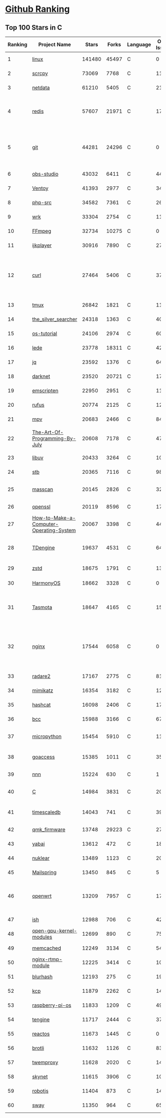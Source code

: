 [Github Ranking](../README.md)
==========

## Top 100 Stars in C

| Ranking | Project Name | Stars | Forks | Language | Open Issues | Description | Last Commit |
| ------- | ------------ | ----- | ----- | -------- | ----------- | ----------- | ----------- |
| 1 | [linux](https://github.com/torvalds/linux) | 141480 | 45497 | C | 0 | Linux kernel source tree | 2022-11-19T02:03:55Z |
| 2 | [scrcpy](https://github.com/Genymobile/scrcpy) | 73069 | 7768 | C | 1137 | Display and control your Android device | 2022-11-17T08:28:27Z |
| 3 | [netdata](https://github.com/netdata/netdata) | 61210 | 5405 | C | 210 | Real-time performance monitoring, done right! https://www.netdata.cloud | 2022-11-19T00:39:54Z |
| 4 | [redis](https://github.com/redis/redis) | 57607 | 21971 | C | 1747 | Redis is an in-memory database that persists on disk. The data model is key-value, but many different kind of values are supported: Strings, Lists, Sets, Sorted Sets, Hashes, Streams, HyperLogLogs, Bitmaps. | 2022-11-19T00:03:21Z |
| 5 | [git](https://github.com/git/git) | 44281 | 24296 | C | 0 | Git Source Code Mirror - This is a publish-only repository but pull requests can be turned into patches to the mailing list via GitGitGadget (https://gitgitgadget.github.io/). Please follow Documentation/SubmittingPatches procedure for any of your improvements. | 2022-11-19T02:22:23Z |
| 6 | [obs-studio](https://github.com/obsproject/obs-studio) | 43032 | 6411 | C | 442 | OBS Studio - Free and open source software for live streaming and screen recording | 2022-11-19T02:21:30Z |
| 7 | [Ventoy](https://github.com/ventoy/Ventoy) | 41393 | 2977 | C | 346 | A new bootable USB solution. | 2022-11-18T17:30:06Z |
| 8 | [php-src](https://github.com/php/php-src) | 34582 | 7361 | C | 266 | The PHP Interpreter | 2022-11-18T19:22:35Z |
| 9 | [wrk](https://github.com/wg/wrk) | 33304 | 2754 | C | 116 | Modern HTTP benchmarking tool | 2022-09-30T14:22:08Z |
| 10 | [FFmpeg](https://github.com/FFmpeg/FFmpeg) | 32734 | 10275 | C | 0 | Mirror of https://git.ffmpeg.org/ffmpeg.git | 2022-11-19T02:50:03Z |
| 11 | [ijkplayer](https://github.com/bilibili/ijkplayer) | 30916 | 7890 | C | 2723 | Android/iOS video player based on FFmpeg n3.4, with MediaCodec, VideoToolbox support. | 2022-10-16T07:24:49Z |
| 12 | [curl](https://github.com/curl/curl) | 27464 | 5406 | C | 37 | A command line tool and library for transferring data with URL syntax, supporting DICT, FILE, FTP, FTPS, GOPHER, GOPHERS, HTTP, HTTPS, IMAP, IMAPS, LDAP, LDAPS, MQTT, POP3, POP3S, RTMP, RTMPS, RTSP, SCP, SFTP, SMB, SMBS, SMTP, SMTPS, TELNET and TFTP. libcurl offers a myriad of powerful features | 2022-11-18T23:13:46Z |
| 13 | [tmux](https://github.com/tmux/tmux) | 26842 | 1821 | C | 11 | tmux source code | 2022-11-11T10:14:31Z |
| 14 | [the_silver_searcher](https://github.com/ggreer/the_silver_searcher) | 24318 | 1363 | C | 407 | A code-searching tool similar to ack, but faster. | 2022-08-09T22:03:44Z |
| 15 | [os-tutorial](https://github.com/cfenollosa/os-tutorial) | 24106 | 2974 | C | 60 | How to create an OS from scratch | 2022-10-09T10:06:06Z |
| 16 | [lede](https://github.com/coolsnowwolf/lede) | 23778 | 18311 | C | 428 | Lean's LEDE source | 2022-11-18T20:01:53Z |
| 17 | [jq](https://github.com/stedolan/jq) | 23592 | 1376 | C | 648 | Command-line JSON processor | 2022-10-16T12:49:56Z |
| 18 | [darknet](https://github.com/pjreddie/darknet) | 23520 | 20721 | C | 1774 | Convolutional Neural Networks | 2022-11-04T13:27:54Z |
| 19 | [emscripten](https://github.com/emscripten-core/emscripten) | 22950 | 2951 | C | 1145 | Emscripten: An LLVM-to-WebAssembly Compiler | 2022-11-18T23:45:17Z |
| 20 | [rufus](https://github.com/pbatard/rufus) | 20774 | 2125 | C | 12 | The Reliable USB Formatting Utility | 2022-11-17T10:45:10Z |
| 21 | [mpv](https://github.com/mpv-player/mpv) | 20683 | 2466 | C | 842 | 🎥 Command line video player | 2022-11-19T01:03:03Z |
| 22 | [The-Art-Of-Programming-By-July](https://github.com/julycoding/The-Art-Of-Programming-By-July) | 20608 | 7178 | C | 47 | 本项目曾冲到全球第一，干货集锦见本页面最底部，另完整精致的纸质版《编程之法：面试和算法心得》已在京东/当当上销售 | 2021-07-03T07:47:32Z |
| 23 | [libuv](https://github.com/libuv/libuv) | 20433 | 3264 | C | 103 | Cross-platform asynchronous I/O | 2022-11-15T22:22:43Z |
| 24 | [stb](https://github.com/nothings/stb) | 20365 | 7116 | C | 98 | stb single-file public domain libraries for C/C++ | 2022-11-06T05:28:36Z |
| 25 | [masscan](https://github.com/robertdavidgraham/masscan) | 20145 | 2826 | C | 327 | TCP port scanner, spews SYN packets asynchronously, scanning entire Internet in under 5 minutes. | 2022-11-11T16:19:30Z |
| 26 | [openssl](https://github.com/openssl/openssl) | 20119 | 8596 | C | 1759 | TLS/SSL and crypto library | 2022-11-18T21:33:43Z |
| 27 | [How-to-Make-a-Computer-Operating-System](https://github.com/SamyPesse/How-to-Make-a-Computer-Operating-System) | 20067 | 3398 | C | 44 | How to Make a Computer Operating System in C++ | 2021-12-16T09:10:55Z |
| 28 | [TDengine](https://github.com/taosdata/TDengine) | 19637 | 4531 | C | 643 | TDengine is an open source, high-performance, cloud native time-series database optimized for Internet of Things (IoT), Connected Cars, Industrial IoT and DevOps. | 2022-11-19T02:34:52Z |
| 29 | [zstd](https://github.com/facebook/zstd) | 18675 | 1791 | C | 130 | Zstandard - Fast real-time compression algorithm | 2022-11-18T10:51:15Z |
| 30 | [HarmonyOS](https://github.com/Awesome-HarmonyOS/HarmonyOS) | 18662 | 3328 | C | 0 | A curated list of awesome things related to HarmonyOS. 华为鸿蒙操作系统。 | 2022-07-07T01:24:35Z |
| 31 | [Tasmota](https://github.com/arendst/Tasmota) | 18647 | 4165 | C | 15 | Alternative firmware for ESP8266 with easy configuration using webUI, OTA updates, automation using timers or rules, expandability and entirely local control over MQTT, HTTP, Serial or KNX. Full documentation at | 2022-11-18T20:59:00Z |
| 32 | [nginx](https://github.com/nginx/nginx) | 17544 | 6058 | C | 0 | An official read-only mirror of http://hg.nginx.org/nginx/ which is updated hourly. Pull requests on GitHub cannot be accepted and will be automatically closed. The proper way to submit changes to nginx is via the nginx development mailing list, see http://nginx.org/en/docs/contributing_changes.html | 2022-11-03T12:09:29Z |
| 33 | [radare2](https://github.com/radareorg/radare2) | 17167 | 2775 | C | 815 | UNIX-like reverse engineering framework and command-line toolset | 2022-11-19T02:11:56Z |
| 34 | [mimikatz](https://github.com/gentilkiwi/mimikatz) | 16354 | 3182 | C | 121 | A little tool to play with Windows security | 2022-10-25T18:06:53Z |
| 35 | [hashcat](https://github.com/hashcat/hashcat) | 16098 | 2406 | C | 176 | World's fastest and most advanced password recovery utility | 2022-11-18T09:47:32Z |
| 36 | [bcc](https://github.com/iovisor/bcc) | 15988 | 3166 | C | 677 | BCC - Tools for BPF-based Linux IO analysis, networking, monitoring, and more | 2022-11-18T14:01:42Z |
| 37 | [micropython](https://github.com/micropython/micropython) | 15454 | 5910 | C | 1186 | MicroPython - a lean and efficient Python implementation for microcontrollers and constrained systems | 2022-11-18T12:40:48Z |
| 38 | [goaccess](https://github.com/allinurl/goaccess) | 15385 | 1011 | C | 354 | GoAccess is a real-time web log analyzer and interactive viewer that runs in a terminal in *nix systems or through your browser. | 2022-11-01T02:11:32Z |
| 39 | [nnn](https://github.com/jarun/nnn) | 15224 | 630 | C | 1 | n³ The unorthodox terminal file manager | 2022-11-18T15:47:38Z |
| 40 | [C](https://github.com/TheAlgorithms/C) | 14984 | 3831 | C | 20 | Collection of various algorithms in mathematics, machine learning, computer science, physics, etc implemented in C for educational purposes. | 2022-11-18T20:50:56Z |
| 41 | [timescaledb](https://github.com/timescale/timescaledb) | 14043 | 741 | C | 396 | An open-source time-series SQL database optimized for fast ingest and complex queries.  Packaged as a PostgreSQL extension. | 2022-11-18T23:37:50Z |
| 42 | [qmk_firmware](https://github.com/qmk/qmk_firmware) | 13748 | 29223 | C | 270 | Open-source keyboard firmware for Atmel AVR and Arm USB families | 2022-11-19T02:19:03Z |
| 43 | [yabai](https://github.com/koekeishiya/yabai) | 13612 | 472 | C | 183 | A tiling window manager for macOS based on binary space partitioning | 2022-10-25T07:10:56Z |
| 44 | [nuklear](https://github.com/vurtun/nuklear) | 13489 | 1123 | C | 207 | A single-header ANSI C gui library | 2020-01-03T21:36:41Z |
| 45 | [Mailspring](https://github.com/Foundry376/Mailspring) | 13450 | 845 | C | 5 | :love_letter: A beautiful, fast and fully open source mail client for Mac, Windows and Linux. | 2022-11-14T21:32:28Z |
| 46 | [openwrt](https://github.com/openwrt/openwrt) | 13209 | 7957 | C | 1713 | This repository is a mirror of https://git.openwrt.org/openwrt/openwrt.git It is for reference only and is not active for check-ins.  We will continue to accept Pull Requests here. They will be merged via staging trees then into openwrt.git. | 2022-11-19T02:46:34Z |
| 47 | [ish](https://github.com/ish-app/ish) | 12988 | 706 | C | 426 | Linux shell for iOS | 2022-11-13T00:58:41Z |
| 48 | [open-gpu-kernel-modules](https://github.com/NVIDIA/open-gpu-kernel-modules) | 12699 | 890 | C | 75 | NVIDIA Linux open GPU kernel module source | 2022-11-18T00:13:30Z |
| 49 | [memcached](https://github.com/memcached/memcached) | 12249 | 3134 | C | 54 | memcached development tree | 2022-11-17T22:30:49Z |
| 50 | [nginx-rtmp-module](https://github.com/arut/nginx-rtmp-module) | 12225 | 3414 | C | 1008 | NGINX-based Media Streaming Server | 2022-06-21T08:56:37Z |
| 51 | [blurhash](https://github.com/woltapp/blurhash) | 12193 | 275 | C | 19 | A very compact representation of a placeholder for an image. | 2022-11-18T07:48:37Z |
| 52 | [kcp](https://github.com/skywind3000/kcp) | 11879 | 2262 | C | 148 | :zap: KCP - A Fast and Reliable ARQ Protocol | 2022-11-16T09:57:40Z |
| 53 | [raspberry-pi-os](https://github.com/s-matyukevich/raspberry-pi-os) | 11833 | 1209 | C | 49 | Learning operating system development using Linux kernel and Raspberry Pi | 2022-02-16T17:29:18Z |
| 54 | [tengine](https://github.com/alibaba/tengine) | 11717 | 2444 | C | 374 | A distribution of Nginx with some advanced features | 2022-11-18T11:24:02Z |
| 55 | [reactos](https://github.com/reactos/reactos) | 11673 | 1445 | C | 0 | A free Windows-compatible Operating System | 2022-11-19T01:55:51Z |
| 56 | [brotli](https://github.com/google/brotli) | 11632 | 1126 | C | 83 | Brotli compression format | 2022-11-17T13:49:55Z |
| 57 | [twemproxy](https://github.com/twitter/twemproxy) | 11628 | 2020 | C | 143 | A fast, light-weight proxy for memcached and redis | 2022-10-09T10:48:45Z |
| 58 | [skynet](https://github.com/cloudwu/skynet) | 11615 | 3906 | C | 10 | A lightweight online game framework | 2022-11-17T07:17:00Z |
| 59 | [robotjs](https://github.com/octalmage/robotjs) | 11404 | 873 | C | 140 | Node.js Desktop Automation.  | 2022-11-03T15:26:32Z |
| 60 | [sway](https://github.com/swaywm/sway) | 11350 | 964 | C | 651 | i3-compatible Wayland compositor | 2022-11-16T23:26:03Z |

